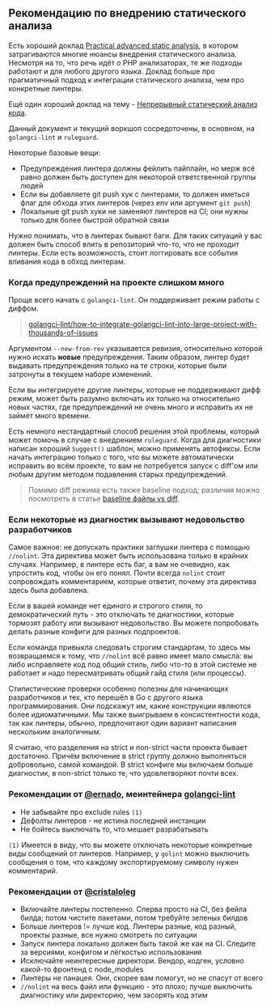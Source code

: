 ## Рекомендацию по внедрению статического анализа

Есть хороший доклад [Practical advanced static analysis](https://www.youtube.com/watch?v=bNdhjiMUBso), в котором затрагиваются
многие нюансы внедрения статического анализа. Несмотря на то, что речь идёт о PHP анализаторах, те же подходы работают
и для любого другого языка. Доклад больше про прагматичный подход к интеграции статического анализа, чем про конкретные линтеры.

Ещё один хороший доклад на тему - [Непрерывный статический анализ кода](https://www.youtube.com/watch?v=_Wv-PvZeRlI).

Данный документ и текущий воркшоп сосредоточены, в основном, на `golangci-lint` и `ruleguard`.

Некоторые базовые вещи:

* Предупреждения линтера должны фейлить пайплайн, но мерж всё равно должен быть доступен для некоторой ответственной группы людей
* Если вы добавляете git push хук с линтерами, то должен иметься флаг для обхода этих линтеров (через env или аргумент `git push`)
* Локальные git push хуки не заменяют линтеров на CI; они нужны только для более быстрой обратной связи

Нужно понимать, что в линтерах бывают баги. Для таких ситуаций у вас должен быть способ влить в репозиторий что-то, что не проходит линтеры.
Если есть возможность, стоит логгировать все события вливания кода в обход линтерам.

### Когда предупреждений на проекте слишком много

Проще всего начать с `golangci-lint`. Он поддерживает режим работы с диффом.

> [golangci-lint/how-to-integrate-golangci-lint-into-large-project-with-thousands-of-issues](https://golangci-lint.run/usage/faq/#how-to-integrate-golangci-lint-into-large-project-with-thousands-of-issues)

Аргументом `--new-from-rev` указывается ревизия, относительно которой нужно искать **новые** предупреждения.
Таким образом, линтер будет выдавать предупреждения только на те строки, которые были затронуты в текущем наборе изменений.

Если вы интегрируете другие линтеры, которые не поддерживают дифф режим, может быть разумно включать их только на относительно новых частях,
где предупреждений не очень много и исправить их не займёт много времени.

Есть немного нестандартный способ решения этой проблемы, который может помочь в случае с внедрением `ruleguard`.
Когда для диагностики написан хороший `Suggest()` шаблон, можно применять автофиксы. Если начать интеграцию только с того, что
вы можете автоматически исправить во всём проекте, то вам не потребуется запуск с diff'ом или любым другим методом подавления старых предупреждений.

> Помимо diff режима есть также baseline подход; различия можно посмотреть в статье [baseline файлы vs diff](https://habr.com/ru/post/508094/).

### Если некоторые из диагностик вызывают недовольство разработчиков

Самое важное: не допускать практики заглушки линтера с помощью `//nolint`. Эта директива может быть использована только в крайних случаях.
Например, в линтере есть баг, а вам не очевидно, как упростить код, чтобы он его понял.
Почти всегда `nolint` стоит сопровождать комментарием, которые ответит, почему эта директива здесь была добавлена.

Если в вашей команде нет единого и строгого стиля, то демократический путь - это отключать те диагностики, которые тормозят работу
или вызывают недовольство. Вы можете попробовать делать разные конфиги для разных подпроектов.

Если команда привыкла следовать строгим стандартам, то здесь мы возвращаемся к тому, что `//nolint` всё равно имеет мало смысла:
вы либо исправляете код под общий стиль, либо что-то в этой системе не работает и надо пересматривать общий гайд стиля (или процессы).

Стилистические проверки особенно полезны для начинающих разработчиков и тех, кто перешёл в Go с другого языка программирования.
Они подскажут им, какие конструкции являются более идиоматичными. Мы также выигрываем в консистентности кода, так как линтеры,
обычно, предпочитают один вариант написания нескольким аналогичным.

Я считаю, что разделения на strict и non-strict части проекта бывает достаточно. Причём включение в strict группу должно выполняться
добровольно, самой командой. В strict конфиге мы включаем больше диагностик, в non-strict только те, что удовлетворяют почти всех.

### Рекомендации от [@ernado](https://github.com/ernado), меинтейнера [golangci-lint](https://github.com/golangci/golangci-lint)

* Не забывайте про exclude rules `(1)`
* Дефолты линтеров - не истина последней инстанции
* Не бойтесь выключать то, что мешает разрабатывать

`(1)` Имеется в виду, что вы можете отключать некоторые конкретные виды сообщений от линтеров. Например, у `golint` можно выключить
сообщения о том, что каждому экспортируемому символу нужен комментарий.

### Рекомендации от [@cristaloleg](https://github.com/cristaloleg/)

* Включайте линтеры постепенно. Сперва просто на CI, без фейла билда; потом чистите пакетами, потом требуйте зеленых билдов
* Больше линтеров != лучше код. Линтеры разные, код разный, проекты разные, все нужно смотреть по ситуации
* Запуск линтера локально должен быть такой же как на CI. Следите за версиями, конфигом и лёгкостью использования
* Исключайте неинтересные директори. Вендор, кодген, условно какой-то фронтенд с node_modules
* Линтеры не панацея. Они, скорее вам помогут, но не спасут от всего
* `//nolint` на весь файл или функцию - это плохо; лучше выключить диагностику или директорию, чем засорять код этим
